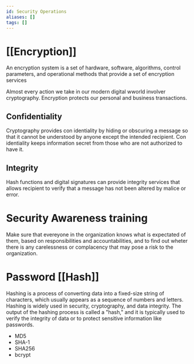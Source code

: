 ```yaml
---
id: Security Operations
aliases: []
tags: []
---
```


# [[Encryption]]

An encryption system is a set of hardware, software, algorithms, control parameters, and operational methods that provide a set of encryption services

Almost every action we take in our modern digital wworld involver cryptography. Encryption protects our personal and business transactions.

## Confidentiality

Cryptography provides con identiality by hiding or obscuring a message so that it cannot be understood by anyone except the intended recipient. Con identiality keeps information secret from those who are not authorized to have it.

## Integrity 

Hash functions and digital signatures can provide integrity services that allows recipient to verify that a message has not been altered by malice or error.


# Security Awareness training

Make sure that evereyone in the organization knows what is expectated of them, based on responsibilities and accountabilities, and to find out wheter there is any carelessness or complacency that may pose a risk to the organization.

# Password [[Hash]]

Hashing is a process of converting data into a fixed-size string of characters, which usually appears as a sequence of numbers and letters. Hashing is widely used in security, cryptography, and data integrity. The output of the hashing process is called a "hash," and it is typically used to verify the integrity of data or to protect sensitive information like passwords.

- MD5
- SHA-1
- SHA256
- bcrypt 
